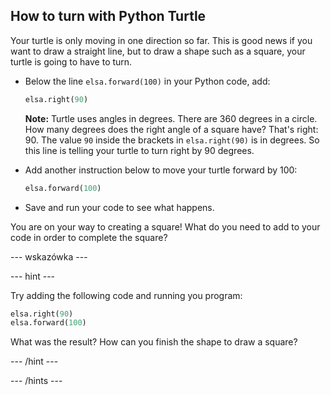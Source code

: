 ## How to turn with Python Turtle

Your turtle is only moving in one direction so far. This is good news if you want to draw a straight line, but to draw a shape such as a square, your turtle is going to have to turn.

- Below the line `elsa.forward(100)` in your Python code, add:
    
    ```python
    elsa.right(90)
    ```
    
    **Note:** Turtle uses angles in degrees. There are 360 degrees in a circle. How many degrees does the right angle of a square have? That's right: 90. The value `90` inside the brackets in `elsa.right(90)` is in degrees. So this line is telling your turtle to turn right by 90 degrees.

- Add another instruction below to move your turtle forward by 100:
    
    ```python
    elsa.forward(100)
    ```

- Save and run your code to see what happens.

You are on your way to creating a square! What do you need to add to your code in order to complete the square?

\--- wskazówka \---

\--- hint \---

Try adding the following code and running you program:

```python
elsa.right(90)
elsa.forward(100)
```

What was the result? How can you finish the shape to draw a square?

\--- /hint \---

\--- /hints \---